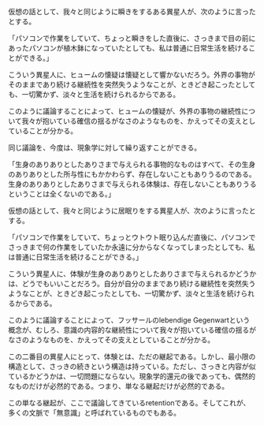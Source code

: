 仮想の話として、我々と同じように瞬きをするある異星人が、次のように言ったとする。

「パソコンで作業をしていて、ちょっと瞬きをした直後に、さっきまで目の前にあったパソコンが植木鉢になっていたとしても、私は普通に日常生活を続けることができる。」

こういう異星人に、ヒュームの懐疑は懐疑として響かないだろう。外界の事物がそのままであり続ける継続性を突然失うようなことが、ときどき起こったとしても、一切驚かず、淡々と生活を続けられるからである。

このように議論することによって、ヒュームの懐疑が、外界の事物の継続性について我々が抱いている確信の揺るがなさのようなものを、かえってその支えとしていることが分かる。

同じ議論を、今度は、現象学に対して繰り返すことができる。

「生身のありありとしたありさまで与えられる事物的なものはすべて、その生身のありありとした所与性にもかかわらず、存在しないこともありうるのである。生身のありありとしたありさまで与えられる体験は、存在しないこともありうるということは全くないのである。」

仮想の話として、我々と同じように居眠りをする異星人が、次のように言ったとする。

「パソコンで作業をしていて、ちょっとウトウト眠り込んだ直後に、パソコンでさっきまで何の作業をしていたか永遠に分からなくなってしまったとしても、私は普通に日常生活を続けることができる。」

こういう異星人に、体験が生身のありありとしたありさまで与えられるかどうかは、どうでもいいことだろう。自分が自分のままであり続ける継続性を突然失うようなことが、ときどき起こったとしても、一切驚かず、淡々と生活を続けられるからである。

このように議論することによって、フッサールのlebendige Gegenwartという概念が、むしろ、意識の内容的な継続性について我々が抱いている確信の揺るがなさのようなものを、かえってその支えとしていることが分かる。

この二番目の異星人にとって、体験とは、ただの継起である。しかし、最小限の構造として、さっきの続きという構造は持っている。ただし、さっきと内容が似ているかどうかは、一切問題にならない。現象学的還元の後であっても、偶然的なものだけが必然的である。つまり、単なる継起だけが必然的である。

この単なる継起が、ここで議論してきているretentionである。そしてこれが、多くの文脈で「無意識」と呼ばれているものでもある。
